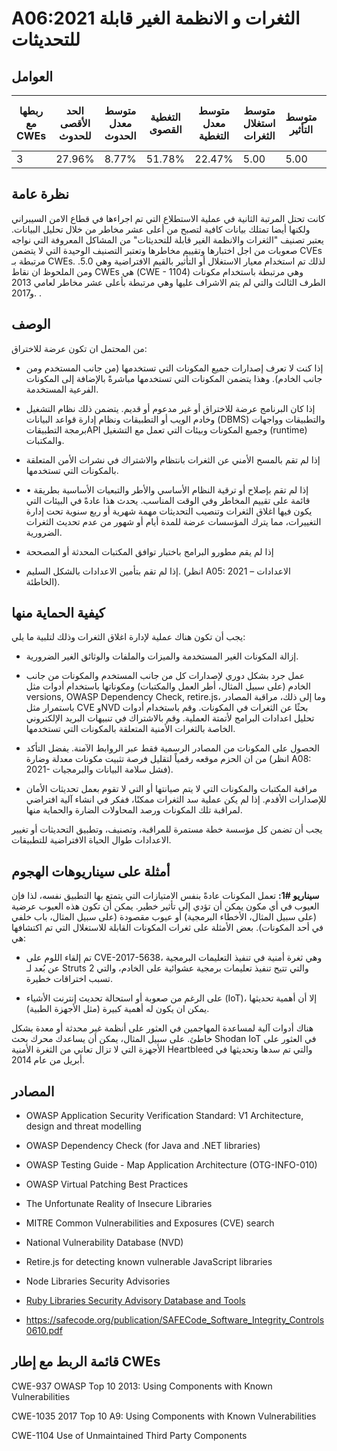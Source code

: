 # A06:2021 الثغرات و الانظمة الغير قابلة للتحديثات

## العوامل

| ربطها مع CWEs | الحد الأقصى للحدوث | متوسط معدل الحدوث | التغطية القصوى | متوسط معدل التغطية | متوسط استغلال الثغرات | متوسط التأثير | إجمالي التكرار | إجمالي نقاط الضعف CVEs |
|---------------|--------------------|-------------------|----------------|--------------------|-----------------------|---------------|----------------|------------------------|
| 3             | 27.96%             | 8.77%             | 51.78%         | 22.47%             | 5.00                  | 5.00          | 30,457         | 0                      |



## نظرة عامة


كانت تحتل المرتبة الثانية في عملية الاستطلاع التي تم اجراءها في قطاع الامن السيبراني ولكنها أيضا تمتلك بيانات كافية لتصبح من أعلى عشر مخاطر من خلال تحليل البيانات. يعتبر تصنيف "الثغرات والانظمة الغير قابلة للتحديثات" من المشاكل المعروفة التي نواجه صعوبات من اجل اختبارها وتقييم مخاطرها وتعتبر التصنيف الوحيدة التي لا يتضمن CVEs مرتبطة بـ CWEs. لذلك تم استخدام معيار الاستغلال أو التأثير بالقيم الافتراضية وهي 5.0. ومن الملحوظ ان نقاط CWEs هي (CWE - 1104) وهي مرتبطة باستخدام مكونات الطرف الثالث والتي لم يتم الاشراف عليها وهي مرتبطة بأعلى عشر مخاطر لعامي 2013  و2017.
.

## الوصف 

من المحتمل ان تكون عرضة للاختراق: 

-   إذا كنت لا تعرف إصدارات جميع المكونات التي تستخدمها (من جانب المستخدم ومن جانب الخادم). وهذا يتضمن المكونات التي تستخدمها مباشرةً بالإضافة إلى المكونات الفرعية المستخدمة.

-   إذا كان البرنامج عرضة للاختراق أو غير مدعوم أو قديم. يتضمن ذلك نظام التشغيل وخادم الويب أو التطبيقات ونظام إدارة قواعد البيانات (DBMS) والتطبيقات وواجهات برمجة التطبيقاتAPI وجميع المكونات وبيئات التي تعمل مع التشغيل (runtime) والمكتبات.

-   إذا لم تقم بالمسح الأمني عن الثغرات بانتظام والاشتراك في نشرات الأمن المتعلقة بالمكونات التي تستخدمها.

-   • إذا لم تقم بإصلاح أو ترقية النظام الأساسي والأطر والتبعيات الأساسية بطريقة قائمة على تقييم المخاطر وفي الوقت المناسب. يحدث هذا عادةً في البيئات التي يكون فيها اغلاق الثغرات وتنصيب التحديثات مهمة شهرية أو ربع سنوية تحت إدارة التغييرات، مما يترك المؤسسات عرضة للمدة أيام أو شهور من عدم تحديث الثغرات الضرورية.

-   إذا لم يقم مطورو البرامج باختبار توافق المكتبات المحدثة أو المصححة

-   إذا لم تقم بتأمين الاعدادات بالشكل السليم. (انظر A05: 2021 – الاعدادات الخاطئة).

## كيفية الحماية منها 

يجب أن تكون هناك عملية لإدارة اغلاق الثغرات وذلك لتلبية ما يلي:

-   إزالة المكونات الغير المستخدمة والميزات والملفات والوثائق الغير الضرورية.

-   عمل جرد بشكل دوري لإصدارات كل من جانب المستخدم والمكونات من جانب الخادم (على سبيل المثال، أطر العمل والمكتبات) ومكوناتها باستخدام أدوات مثل versions, OWASP Dependency Check, retire.js، وما إلى ذلك، مراقبة المصادر باستمرار مثل CVE وNVD بحثًا عن الثغرات في المكونات. وقم باستخدام أدوات تحليل اعدادات البرامج لأتمتة العملية. وقم بالاشتراك في تنبيهات البريد الإلكتروني الخاصة بالثغرات الأمنية المتعلقة بالمكونات التي تستخدمها.

-   الحصول على المكونات من المصادر الرسمية فقط عبر الروابط الآمنة. يفضل التأكد من ان الحزم موقعه رقمياً لتقليل فرصة تثبيت مكونات معدلة وضارة (انظر A08: 2021- فشل سلامة البيانات والبرمجيات).

-   مراقبة المكتبات والمكونات التي لا يتم صيانتها أو التي لا تقوم بعمل تحديثات الأمان للإصدارات الأقدم. إذا لم يكن عملية سد الثغرات ممكنًا، ففكر في انشاء آلية افتراضي لمراقبة تلك المكونات ورصد المحاولات الضارة والحماية منها.

يجب أن تضمن كل مؤسسة خطة مستمرة للمراقبة، وتصنيف، وتطبيق التحديثات أو تغيير الاعدادات طوال الحياة الافتراضية للتطبيقات.

## أمثلة على سيناريوهات الهجوم

**سيناريو #1:** 
تعمل المكونات عادةً بنفس الامتيازات التي يتمتع بها التطبيق نفسه، لذا فإن العيوب في أي مكون يمكن أن تؤدي إلى تأثير خطير.  يمكن أن تكون هذه العيوب عرضية (على سبيل المثال، الأخطاء البرمجية) أو عيوب مقصودة (على سبيل المثال، باب خلفي في أحد المكونات).  بعض الأمثلة على ثغرات المكونات القابلة للاستغلال التي تم اكتشافها هي:

-  تم إلقاء اللوم على CVE-2017-5638، وهي ثغرة أمنية في تنفيذ التعليمات البرمجية عن بُعد لـ Struts 2 والتي تتيح تنفيذ تعليمات برمجية عشوائية على الخادم، والتي تسبب اختراقات خطيرة.

-  على الرغم من صعوبة أو استحالة تحديث إنترنت الأشياء (IoT)، إلا أن أهمية تحديثها يمكن ان يكون له أهمية كبيرة (مثل الأجهزة الطبية).

هناك أدوات آلية لمساعدة المهاجمين في العثور على أنظمة غير محدثة أو معدة بشكل خاطئ.  على سبيل المثال، يمكن أن يساعدك محرك بحث Shodan IoT في العثور على الأجهزة التي لا تزال تعاني من الثغرة الأمنية Heartbleed والتي تم سدها وتحديثها في أبريل من عام 2014.

## المصادر

-   OWASP Application Security Verification Standard: V1 Architecture,
    design and threat modelling

-   OWASP Dependency Check (for Java and .NET libraries)

-   OWASP Testing Guide - Map Application Architecture (OTG-INFO-010)

-   OWASP Virtual Patching Best Practices

-   The Unfortunate Reality of Insecure Libraries

-   MITRE Common Vulnerabilities and Exposures (CVE) search

-   National Vulnerability Database (NVD)

-   Retire.js for detecting known vulnerable JavaScript libraries

-   Node Libraries Security Advisories

-   [Ruby Libraries Security Advisory Database and Tools]()

-   https://safecode.org/publication/SAFECode_Software_Integrity_Controls0610.pdf

## قائمة الربط مع إطار CWEs

CWE-937 OWASP Top 10 2013: Using Components with Known Vulnerabilities

CWE-1035 2017 Top 10 A9: Using Components with Known Vulnerabilities

CWE-1104 Use of Unmaintained Third Party Components

